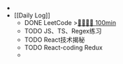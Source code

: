 -
- [[Daily Log]]
	- DONE LeetCode >[🍅🍅🍅🍅 100min](#agenda-pomo://?t=f-1689914303971-1500%2Cf-1689926229430-1500%2Cf-1689928043791-1500%2Cf-1689935565843-1500)
	- TODO JS、TS、Regex练习
	- TODO React技术揭秘
	- TODO React-coding Redux
	-